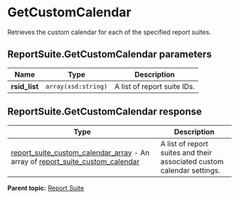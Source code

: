 # GetCustomCalendar

Retrieves the custom calendar for each of the specified report suites.

## ReportSuite.GetCustomCalendar parameters

|Name|Type|Description|
|----|----|-----------|
| **rsid_list** | `array(xsd:string)` |A list of report suite IDs.|

## ReportSuite.GetCustomCalendar response

|Type|Description|
|----|-----------|
|  [report_suite_custom_calendar_array](../../data_types/r_report_suite_custom_calendar_array.md#) - An array of [report_suite_custom_calendar](../../data_types/r_report_suite_custom_calendar.md#) |A list of report suites and their associated custom calendar settings.|

**Parent topic:** [Report Suite](../../methods/report_suite/r_methods_reportsuite.md)

